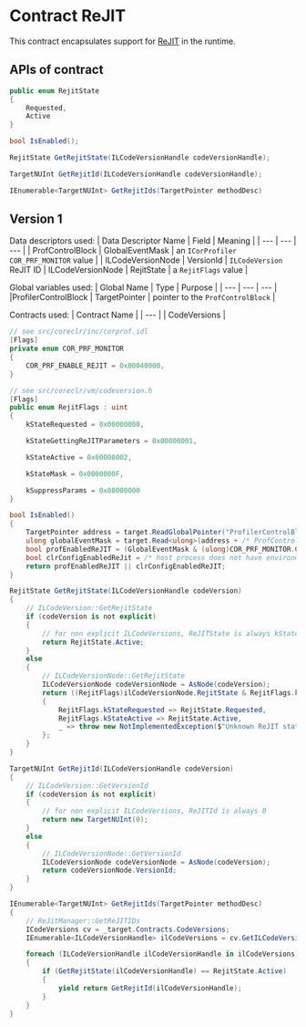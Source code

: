 # Contract ReJIT

This contract encapsulates support for [ReJIT](../features/code-versioning.md) in the runtime.

## APIs of contract

```csharp
public enum RejitState
{
    Requested,
    Active
}
```

```csharp
bool IsEnabled();

RejitState GetRejitState(ILCodeVersionHandle codeVersionHandle);

TargetNUInt GetRejitId(ILCodeVersionHandle codeVersionHandle);

IEnumerable<TargetNUInt> GetRejitIds(TargetPointer methodDesc)
```

## Version 1

Data descriptors used:
| Data Descriptor Name | Field | Meaning |
| --- | --- | --- |
| ProfControlBlock | GlobalEventMask | an `ICorProfiler` `COR_PRF_MONITOR` value |
| ILCodeVersionNode | VersionId | `ILCodeVersion` ReJIT ID
| ILCodeVersionNode | RejitState | a `RejitFlags` value |

Global variables used:
| Global Name | Type | Purpose |
| --- | --- | --- |
|ProfilerControlBlock | TargetPointer | pointer to the `ProfControlBlock` |

Contracts used:
| Contract Name |
| --- |
| CodeVersions |

```csharp
// see src/coreclr/inc/corprof.idl
[Flags]
private enum COR_PRF_MONITOR
{
    COR_PRF_ENABLE_REJIT = 0x00040000,
}

// see src/coreclr/vm/codeversion.h
[Flags]
public enum RejitFlags : uint
{
    kStateRequested = 0x00000000,

    kStateGettingReJITParameters = 0x00000001,

    kStateActive = 0x00000002,

    kStateMask = 0x0000000F,

    kSuppressParams = 0x80000000
}

bool IsEnabled()
{
    TargetPointer address = target.ReadGlobalPointer("ProfilerControlBlock");
    ulong globalEventMask = target.Read<ulong>(address + /* ProfControlBlock::GlobalEventMask offset*/);
    bool profEnabledReJIT = (GlobalEventMask & (ulong)COR_PRF_MONITOR.COR_PRF_ENABLE_REJIT) != 0;
    bool clrConfigEnabledReJit = /* host process does not have environment variable DOTNET_ProfAPI_ReJitOnAttach set to 0 */;
    return profEnabledReJIT || clrConfigEnabledReJIT;
}

RejitState GetRejitState(ILCodeVersionHandle codeVersion)
{
    // ILCodeVersion::GetRejitState
    if (codeVersion is not explicit)
    {
        // for non explicit ILCodeVersions, ReJITState is always kStateActive
        return RejitState.Active;
    }
    else
    {
        // ILCodeVersionNode::GetRejitState
        ILCodeVersionNode codeVersionNode = AsNode(codeVersion);
        return ((RejitFlags)ilCodeVersionNode.RejitState & RejitFlags.kStateMask) switch
        {
            RejitFlags.kStateRequested => RejitState.Requested,
            RejitFlags.kStateActive => RejitState.Active,
            _ => throw new NotImplementedException($"Unknown ReJIT state: {ilCodeVersionNode.RejitState}"),
        };
    }
}

TargetNUInt GetRejitId(ILCodeVersionHandle codeVersion)
{
    // ILCodeVersion::GetVersionId
    if (codeVersion is not explicit)
    {
        // for non explicit ILCodeVersions, ReJITId is always 0
        return new TargetNUInt(0);
    }
    else
    {
        // ILCodeVersionNode::GetVersionId
        ILCodeVersionNode codeVersionNode = AsNode(codeVersion);
        return codeVersionNode.VersionId;
    }
}

IEnumerable<TargetNUInt> GetRejitIds(TargetPointer methodDesc)
{
    // ReJitManager::GetReJITIDs
    ICodeVersions cv = _target.Contracts.CodeVersions;
    IEnumerable<ILCodeVersionHandle> ilCodeVersions = cv.GetILCodeVersions(methodDesc);

    foreach (ILCodeVersionHandle ilCodeVersionHandle in ilCodeVersions)
    {
        if (GetRejitState(ilCodeVersionHandle) == RejitState.Active)
        {
            yield return GetRejitId(ilCodeVersionHandle);
        }
    }
}
```
